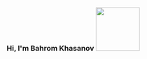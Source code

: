 ### Hi, I'm Bahrom Khasanov <img src="https://media3.giphy.com/media/gM5qFksULw54NMWyry/giphy.gif? cid=ecf05e477qqyo0fvkivw6q0oe6iq6dpk2txm@iyx7kzab3op&rid=giphy.gif&ct=s" width="100][x">

